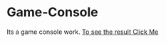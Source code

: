 # Game-Console
Its a game console work.
[To see the result Click Me](https://miracerdin.github.io/Game-Console-/)
